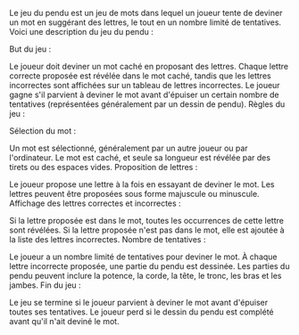 Le jeu du pendu est un jeu de mots dans lequel un joueur tente de deviner un mot en suggérant des lettres, le tout en un nombre limité de tentatives. Voici une description du jeu du pendu :

But du jeu :

Le joueur doit deviner un mot caché en proposant des lettres.
Chaque lettre correcte proposée est révélée dans le mot caché, tandis que les lettres incorrectes sont affichées sur un tableau de lettres incorrectes.
Le joueur gagne s'il parvient à deviner le mot avant d'épuiser un certain nombre de tentatives (représentées généralement par un dessin de pendu).
Règles du jeu :

Sélection du mot :

Un mot est sélectionné, généralement par un autre joueur ou par l'ordinateur.
Le mot est caché, et seule sa longueur est révélée par des tirets ou des espaces vides.
Proposition de lettres :

Le joueur propose une lettre à la fois en essayant de deviner le mot.
Les lettres peuvent être proposées sous forme majuscule ou minuscule.
Affichage des lettres correctes et incorrectes :

Si la lettre proposée est dans le mot, toutes les occurrences de cette lettre sont révélées.
Si la lettre proposée n'est pas dans le mot, elle est ajoutée à la liste des lettres incorrectes.
Nombre de tentatives :

Le joueur a un nombre limité de tentatives pour deviner le mot.
À chaque lettre incorrecte proposée, une partie du pendu est dessinée.
Les parties du pendu peuvent inclure la potence, la corde, la tête, le tronc, les bras et les jambes.
Fin du jeu :

Le jeu se termine si le joueur parvient à deviner le mot avant d'épuiser toutes ses tentatives.
Le joueur perd si le dessin du pendu est complété avant qu'il n'ait deviné le mot.
